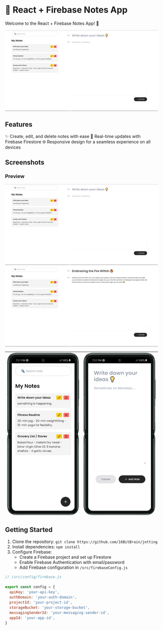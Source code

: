 # 📝 React + Firebase Notes App

Welcome to the React + Firebase Notes App! 🚀

![App Preview](/assets/1.png)

## Features

✨ Create, edit, and delete notes with ease
🔄 Real-time updates with Firebase Firestore
🌐 Responsive design for a seamless experience on all devices

## Screenshots

### Preview

![Preview](/assets/1.png)
![Preview](/assets/2.png)

| ![Preview](/assets/3.png) | ![Preview](/assets/4.png) |
| ------------------------------ | --------------------------- |

## Getting Started

1. Clone the repository: `git clone https://github.com/16BitBrain/jotting`
2. Install dependencies: `npm install`
3. Configure Firebase:
   - Create a Firebase project and set up Firestore
   - Enable Firebase Authentication with email/password
   - Add Firebase configuration in `/src/firebaseConfig.js`

```javascript
// /src/config/firebase.js

export const config = {
  apiKey: 'your-api-key',
  authDomain: 'your-auth-domain',
  projectId: 'your-project-id',
  storageBucket: 'your-storage-bucket',
  messagingSenderId: 'your-messaging-sender-id',
  appId: 'your-app-id',
}
```
